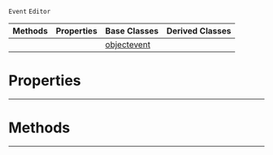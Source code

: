  `Event` `Editor`



|Methods|Properties|Base Classes|Derived Classes|
|---|---|---|---|
| | |[objectevent](https://github.com/PlasmaEngine/PlasmaDocs/blob/master/code_reference/class_reference/objectevent.markdown)| |


 #  Properties


---  
 #  Methods


---  
 

 